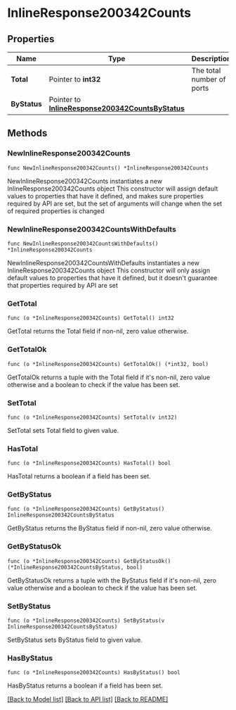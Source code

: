 # InlineResponse200342Counts

## Properties

Name | Type | Description | Notes
------------ | ------------- | ------------- | -------------
**Total** | Pointer to **int32** | The total number of ports | [optional] 
**ByStatus** | Pointer to [**InlineResponse200342CountsByStatus**](InlineResponse200342CountsByStatus.md) |  | [optional] 

## Methods

### NewInlineResponse200342Counts

`func NewInlineResponse200342Counts() *InlineResponse200342Counts`

NewInlineResponse200342Counts instantiates a new InlineResponse200342Counts object
This constructor will assign default values to properties that have it defined,
and makes sure properties required by API are set, but the set of arguments
will change when the set of required properties is changed

### NewInlineResponse200342CountsWithDefaults

`func NewInlineResponse200342CountsWithDefaults() *InlineResponse200342Counts`

NewInlineResponse200342CountsWithDefaults instantiates a new InlineResponse200342Counts object
This constructor will only assign default values to properties that have it defined,
but it doesn't guarantee that properties required by API are set

### GetTotal

`func (o *InlineResponse200342Counts) GetTotal() int32`

GetTotal returns the Total field if non-nil, zero value otherwise.

### GetTotalOk

`func (o *InlineResponse200342Counts) GetTotalOk() (*int32, bool)`

GetTotalOk returns a tuple with the Total field if it's non-nil, zero value otherwise
and a boolean to check if the value has been set.

### SetTotal

`func (o *InlineResponse200342Counts) SetTotal(v int32)`

SetTotal sets Total field to given value.

### HasTotal

`func (o *InlineResponse200342Counts) HasTotal() bool`

HasTotal returns a boolean if a field has been set.

### GetByStatus

`func (o *InlineResponse200342Counts) GetByStatus() InlineResponse200342CountsByStatus`

GetByStatus returns the ByStatus field if non-nil, zero value otherwise.

### GetByStatusOk

`func (o *InlineResponse200342Counts) GetByStatusOk() (*InlineResponse200342CountsByStatus, bool)`

GetByStatusOk returns a tuple with the ByStatus field if it's non-nil, zero value otherwise
and a boolean to check if the value has been set.

### SetByStatus

`func (o *InlineResponse200342Counts) SetByStatus(v InlineResponse200342CountsByStatus)`

SetByStatus sets ByStatus field to given value.

### HasByStatus

`func (o *InlineResponse200342Counts) HasByStatus() bool`

HasByStatus returns a boolean if a field has been set.


[[Back to Model list]](../README.md#documentation-for-models) [[Back to API list]](../README.md#documentation-for-api-endpoints) [[Back to README]](../README.md)


